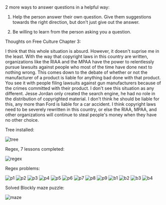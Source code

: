 2 more ways to answer questions in a helpful way:

1) Help the person answer their own question. Give them suggestions towards the right direction, but don't just give out the answer. 

2) Be willing to learn from the person asking you a question. 

Thoughts on Free Culture Chapter 3:

I think that this whole situation is absurd. However, it doesn't suprise me in the least. With the way that copyright laws in this country
are written, organizations like the RIAA and the MPAA have the power to relentlessly pursue lawsuits against people who most of the time
have done next to nothing wrong. This comes down to the debate of whether or not the manufacturer of a product is liable for anything bad
done with that product. You see it with people filing lawsuits against gun manufacturers because of the crimes committed with their product.
I don't see this situation as any different. Jesse Jordan only created the search engine, he had no role in the distribution of copyrighted
material. I don't think he should be liable for this, any more than Ford is liable for a car accident. I think copyright laws need to be 
severely rewritten in this country, or else the RIAA, MPAA, and other organizations will continue to steal people's money when they have no
other choice. 


Tree installed:

![tree](Photos/tree.png)

Regex, 7 lessons completed:

![regex](Photos/regex.png)

Regex problems:

![p1](Photos/p1.png)
![p2](Photos/p2.png)
![p3](Photos/p3.png)
![p4](Photos/p4.png)
![p5](Photos/p5.png)
![p6](Photos/p6.png)
![p7](Photos/p7.png)
![p8](Photos/p8.png)
![p9](Photos/p9.png)
![b1](Photos/b1.png)
![b2](Photos/b2.png)
![b3](Photos/b3.png)
![b4](Photos/b4.png)

Solved Blockly maze puzzle:

![maze](Photos/maze.png)






